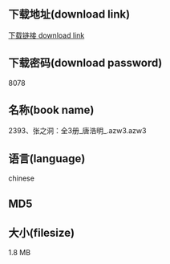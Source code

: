 ## 下载地址(download link)
[下载链接 download link](https://voluble-croquembouche-d321dc.netlify.app/?s=2393%E3%80%81%E5%BC%A0%E4%B9%8B%E6%B4%9E%EF%BC%9A%E5%85%A83%E5%86%8C_%E5%94%90%E6%B5%A9%E6%98%8E_.azw3)

## 下载密码(download password)
8078

## 名称(book name)
2393、张之洞：全3册_唐浩明_.azw3.azw3

## 语言(language)
chinese

## MD5


## 大小(filesize)
1.8 MB

